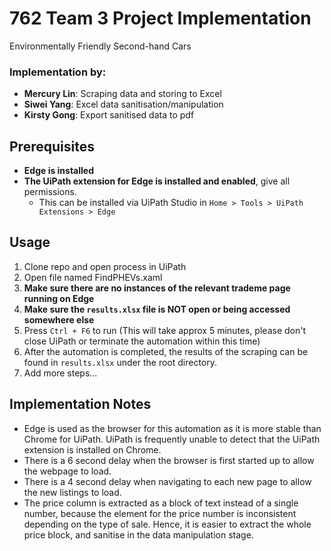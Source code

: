 # 762 Team 3 Project Implementation 

Environmentally Friendly Second-hand Cars 

### Implementation by:

* **Mercury Lin**: Scraping data and storing to Excel
* **Siwei Yang**: Excel data sanitisation/manipulation
* **Kirsty Gong**: Export sanitised data to pdf

## Prerequisites
* **Edge is installed**
* **The UiPath extension for Edge is installed and enabled**, give all permissions.
  * This can be installed via UiPath Studio in `Home > Tools > UiPath Extensions > Edge`
 

## Usage

1. Clone repo and open process in UiPath
2. Open file named FindPHEVs.xaml
3. **Make sure there are no instances of the relevant trademe page running on Edge**
4. **Make sure the `results.xlsx` file is NOT open or being accessed somewhere else**
5. Press `Ctrl + F6` to run (This will take approx 5 minutes, please don't close UiPath or terminate the automation within this time)
6. After the automation is completed, the results of the scraping can be found in `results.xlsx` under the root directory. 
7. Add more steps... 

## Implementation Notes
* Edge is used as the browser for this automation as it is more stable than Chrome for UiPath. UiPath is frequently unable to detect that the UiPath extension is installed on Chrome. 
* There is a 6 second delay when the browser is first started up to allow the webpage to load.
* There is a 4 second delay when navigating to each new page to allow the new listings to load.
* The price column is extracted as a block of text instead of a single number, because the element for the price number is inconsistent depending on the type of sale. Hence, it is easier to extract the whole price block, and sanitise in the data manipulation stage.
